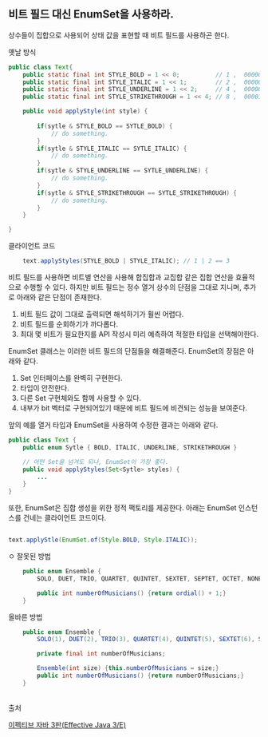## 비트 필드 대신 EnumSet을 사용하라.

상수들이 집합으로 사용되어 상태 값을 표현할 때 비트 필드를 사용하곤 한다.

옛날 방식
```java
public class Text{
    public static final int STYLE_BOLD = 1 << 0;          // 1 ,  00000001 (2)
    public static final int STYLE_ITALIC = 1 << 1;        // 2 ,  00000010 (2)
    public static final int STYLE_UNDERLINE = 1 << 2;     // 4 ,  00000100 (2)
    public static final int STYLE_STRIKETHROUGH = 1 << 4; // 8 ,  00001000 (2)

    public void applyStyle(int style) {
        
        if(sytle & STYLE_BOLD == SYTLE_BOLD) {
            // do something.
        }
        if(sytle & STYLE_ITALIC == SYTLE_ITALIC) {
            // do something.
        }
        if(sytle & STYLE_UNDERLINE == SYTLE_UNDERLINE) {
            // do something.
        }
        if(sytle & STYLE_STRIKETHROUGH == SYTLE_STRIKETHROUGH) {
            // do something.
        }
    }

}
```

클라이언트 코드
```java
    text.applyStyles(STYLE_BOLD | STYLE_ITALIC); // 1 | 2 == 3
```

비트 필드를 사용하면 비트별 연산을 사용해 합집합과 교집합 같은 집합 연산을 효율적으로 수행할 수 있다. 하지만 비트 필드는 정수 열거 상수의 단점을 그대로 지니며, 추가로 아래와 같은 단점이 존재한다.

1. 비트 필드 값이 그대로 출력되면 해석하기가 훨씬 어렵다.
2. 비트 필드를 순회하기가 까다롭다.
3. 최대 몇 비트가 필요한지를 API 작성시 미리 예측하여 적절한 타입을 선택해야한다.

EnumSet 클래스는 이러한 비트 필드의 단점들을 해결해준다.
EnumSet의 장점은 아래와 같다.
1. Set 인터페이스를 완벽히 구현한다.
2. 타입이 안전한다.
3. 다른 Set 구현체와도 함께 사용할 수 있다.
4. 내부가 bit 벡터로 구현되어있기 때문에 비트 필드에 비견되는 성능을 보여준다.

앞의 예를 열거 타입과 EnumSet을 사용하여 수정한 결과는 아래와 같다.

```java
public class Text {
    public enum Sytle { BOLD, ITALIC, UNDERLINE, STRIKETHROUGH }

    // 어떤 Set을 넘겨도 되나, EnumSet이 가장 좋다.
    public void applyStyles(Set<Sytle> styles) {
        ...
    }
}
```

또한, EnumSet은 집합 생성을 위한 정적 팩토리를 제공한다.
아래는 EnumSet 인스턴스를 건네는 클라이언트 코드이다.
```java

text.applyStle(EnumSet.of(Style.BOLD, Style.ITALIC));

```

ㅇ
잘못된 방법
```java
    public enum Ensemble {
        SOLO, DUET, TRIO, QUARTET, QUINTET, SEXTET, SEPTET, OCTET, NONET, DECTET;

        public int numberOfMusicians() {return ordial() + 1;}
    }
```

올바른 방법
```java
    public enum Ensemble {
        SOLO(1), DUET(2), TRIO(3), QUARTET(4), QUINTET(5), SEXTET(6), SEPTET(7), OCTET(8), NONET(9), DECTET(10);

        private final int numberOfMusicians;

        Ensemble(int size) {this.numberOfMusicians = size;}
        public int numberOfMusicians() {return numberOfMusicians;}
    }
```

</br>
출처

[이펙티브 자바 3판(Effective Java 3/E)](https://blog.insightbook.co.kr/2018/10/24/%EC%9D%B4%ED%8E%99%ED%8B%B0%EB%B8%8C-%EC%9E%90%EB%B0%94-3%ED%8C%90effective-java-3-e/)
